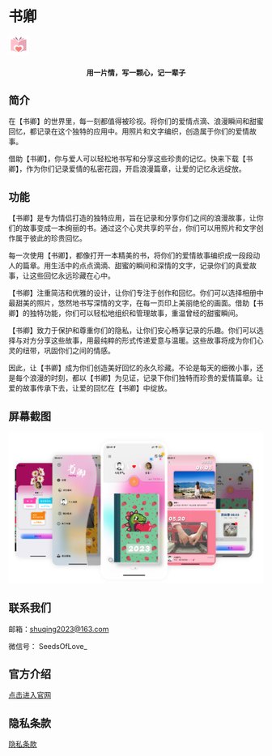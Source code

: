 # 书卿
<img src="image/logo.jpg" alt="logo" style="zoom:20%;" />

<div align='center'>
<h4>用一片情，写一颗心，记一辈子</h4>
</div>


## 简介

   在【书卿】的世界里，每一刻都值得被珍视。将你们的爱情点滴、浪漫瞬间和甜蜜回忆，都记录在这个独特的应用中。用照片和文字编织，创造属于你们的爱情故事。

   借助【书卿】，你与爱人可以轻松地书写和分享这些珍贵的记忆。快来下载【书卿】，作为你们记录爱情的私密花园，开启浪漫篇章，让爱的记忆永远绽放。



## 功能

   【书卿】是专为情侣打造的独特应用，旨在记录和分享你们之间的浪漫故事，让你们的故事变成一本绚丽的书。通过这个心灵共享的平台，你们可以用照片和文字创作属于彼此的珍贵回忆。

   每一次使用【书卿】，都像打开一本精美的书，将你们的爱情故事编织成一段段动人的篇章。用生活中的点点滴滴、甜蜜的瞬间和深情的文字，记录你们的真爱故事，让这些回忆永远珍藏在心中。

   【书卿】注重简洁和优雅的设计，让你们专注于创作和回忆。你们可以选择相册中最甜美的照片，悠然地书写深情的文字，在每一页印上美丽绝伦的画面。借助【书卿】的独特功能，你们可以轻松地组织和管理故事，重温曾经的甜蜜瞬间。

   【书卿】致力于保护和尊重你们的隐私，让你们安心畅享记录的乐趣。你们可以选择与对方分享这些故事，用最纯粹的形式传递爱意与温暖。这些故事将成为你们心灵的纽带，巩固你们之间的情感。

   因此，让【书卿】成为你们创造美好回忆的永久珍藏。不论是每天的细微小事，还是每个浪漫的时刻，都以【书卿】为见证，记录下你们独特而珍贵的爱情篇章。让爱的故事传承下去，让爱的回忆在【书卿】中绽放。




## 屏幕截图
![screenshot](image/screenshot.jpg)




## 联系我们
邮箱：shuqing2023@163.com

微信号： SeedsOfLove_




## 官方介绍
[点击进入官网](http://www.bluewater1412.top)




## 隐私条款
[隐私条款](http://www.bluewater1412.top/MyDocs/ShuQingPrivacyPolicy.html)

